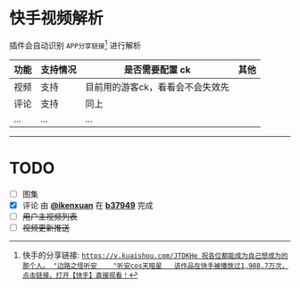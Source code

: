# 快手视频解析

插件会自动识别 `APP分享链接`[^1] 进行解析

| 功能              | 支持情况           | 是否需要配置 ck | 其他 |
| ----------------- | ------------------ | --------------- | - |
| 视频              | 支持               | 目前用的游客ck，看看会不会失效先            | |
| 评论              | 支持               | 同上            | |
| ...               | ...                | ...             | |

---
[^1]: 快手的分享链接: [`https://v.kuaishou.com/JTDKHe 祝各位都能成为自己想成为的那个人。 "边路之怪听安    "听安cos天暗星   该作品在快手被播放过1,988.7万次，点击链接，打开【快手】直接观看！`](https://v.kuaishou.com/JTDKHe)

# TODO
- [ ] 图集
- [x] 评论 由 [**@ikenxuan**](https://github.com/ikenxuan) 在 [**b37949**](https://github.com/ikenxuan/kkkkkk-10086/commit/b379497062b4a3be29017635824c8381dbb9f9be) 完成
- [ ] ~~用户主视频列表~~
- [ ] ~~视频更新推送~~
